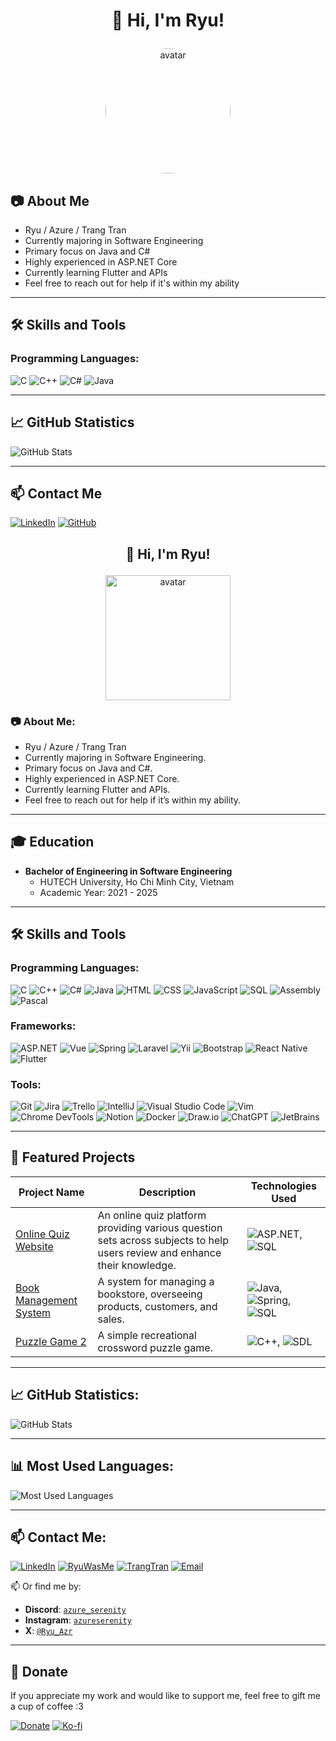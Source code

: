 # <p align="center"> 👋 Hi, I'm Ryu! </p>

<p align="center">
  <img src="https://avatars.githubusercontent.com/u/95611243?v=4" alt="avatar" width="200" height="200" style="border-radius: 50%;" />
</p>

## 📷 About Me
- Ryu / Azure / Trang Tran
- Currently majoring in Software Engineering
- Primary focus on Java and C#
- Highly experienced in ASP.NET Core
- Currently learning Flutter and APIs
- Feel free to reach out for help if it's within my ability

---

## 🛠 Skills and Tools

### Programming Languages:
![C](https://img.shields.io/badge/-C-A8B9CC?logo=c&logoColor=white&style=flat) 
![C++](https://img.shields.io/badge/-C++-00599C?logo=c%2B%2B&logoColor=white&style=flat)
![C#](https://img.shields.io/badge/-C%23-239120?logo=csharp&logoColor=white&style=flat)
![Java](https://img.shields.io/badge/-Java-007396?logo=java&logoColor=white&style=flat)

---

## 📈 GitHub Statistics
![GitHub Stats](https://github-readme-stats.vercel.app/api?username=RyuWasMe&show_icons=true&theme=radical)

---

## 📫 Contact Me
[![LinkedIn](https://img.shields.io/badge/-LinkedIn-0077B5?logo=linkedin&logoColor=white&style=flat)](https://www.linkedin.com/in/thien-long-ab212a227/)
[![GitHub](https://img.shields.io/badge/-GitHub-181717?logo=github&logoColor=white&style=flat)](https://github.com/RyuWasMe)


## <p align="center">👋 Hi, I'm Ryu!</p>

<p align="center">
  <img src="https://avatars.githubusercontent.com/u/95611243?v=4" alt="avatar" width="200" height="200"/>
</p>

### 📷 About Me:

<ul>
<li>Ryu / Azure / Trang Tran</li>
<li>Currently majoring in Software Engineering.</li>
<li>Primary focus on Java and C#.</li>
<li>Highly experienced in ASP.NET Core.</li>
<li>Currently learning Flutter and APIs.</li>
<li>Feel free to reach out for help if it’s within my ability.</li>
</ul>

---

## 🎓 Education
- **Bachelor of Engineering in Software Engineering**
  - HUTECH University, Ho Chi Minh City, Vietnam
  - Academic Year: 2021 - 2025

---

## 🛠 Skills and Tools

### **Programming Languages**:
![C](https://img.shields.io/badge/-C-A8B9CC?logo=c&logoColor=white&style=flat) 
![C++](https://img.shields.io/badge/-C++-00599C?logo=c%2B%2B&logoColor=white&style=flat)
![C#](https://img.shields.io/badge/-C%23-239120?logo=csharp&logoColor=white&style=flat)
![Java](https://img.shields.io/badge/-Java-007396?logo=java&logoColor=white&style=flat) 
![HTML](https://img.shields.io/badge/-HTML-E34F26?logo=html5&logoColor=white&style=flat)
![CSS](https://img.shields.io/badge/-CSS-1572B6?logo=css3&logoColor=white&style=flat) 
![JavaScript](https://img.shields.io/badge/-JavaScript-F7DF1E?logo=javascript&logoColor=black&style=flat)
![SQL](https://img.shields.io/badge/-SQL-4479A1?logo=postgresql&logoColor=white&style=flat)
![Assembly](https://img.shields.io/badge/-Assembly-6E4C3A?logo=assembly&logoColor=white&style=flat)
![Pascal](https://img.shields.io/badge/-Pascal-3B0E8C?logo=pascal&logoColor=white&style=flat)

### **Frameworks**:
![ASP.NET](https://img.shields.io/badge/-ASP.NET-512BD4?logo=dotnet&logoColor=white&style=flat)
![Vue](https://img.shields.io/badge/-Vue-4FC08D?logo=vue.js&logoColor=white&style=flat)
![Spring](https://img.shields.io/badge/-Spring-6DB33F?logo=spring&logoColor=white&style=flat)
![Laravel](https://img.shields.io/badge/-Laravel-FF2D20?logo=laravel&logoColor=white&style=flat)
![Yii](https://img.shields.io/badge/-Yii-8C3C2A?logo=yii&logoColor=white&style=flat)
![Bootstrap](https://img.shields.io/badge/-Bootstrap-563D7C?logo=bootstrap&logoColor=white&style=flat)
![React Native](https://img.shields.io/badge/-React%20Native-61DAFB?logo=react&logoColor=black&style=flat)
![Flutter](https://img.shields.io/badge/-Flutter-02569B?logo=flutter&logoColor=white&style=flat)

### **Tools**:
![Git](https://img.shields.io/badge/-Git-F05032?logo=git&logoColor=white&style=flat)
![Jira](https://img.shields.io/badge/-Jira-0052CC?logo=jira&logoColor=white&style=flat)
![Trello](https://img.shields.io/badge/-Trello-0079BF?logo=trello&logoColor=white&style=flat)
![IntelliJ](https://img.shields.io/badge/-IntelliJ-000000?logo=intellijidea&logoColor=white&style=flat)
![Visual Studio Code](https://img.shields.io/badge/-VS%20Code-007ACC?logo=visualstudio&logoColor=white&style=flat)
![Vim](https://img.shields.io/badge/-Vim-019733?logo=vim&logoColor=white&style=flat)
![Chrome DevTools](https://img.shields.io/badge/-Chrome%20DevTools-4285F4?logo=googlechrome&logoColor=white&style=flat)
![Notion](https://img.shields.io/badge/-Notion-000000?logo=notion&logoColor=white&style=flat)
![Docker](https://img.shields.io/badge/-Docker-2496ED?logo=docker&logoColor=white&style=flat)
![Draw.io](https://img.shields.io/badge/-Draw.io-0E76A8?logo=diagrams.net&logoColor=white&style=flat)
![ChatGPT](https://img.shields.io/badge/-ChatGPT-00BFFF?logo=openai&logoColor=white&style=flat)
![JetBrains](https://img.shields.io/badge/-JetBrains-000000?logo=jetbrains&logoColor=white&style=flat)

---

## 🌟 Featured Projects

| **Project Name**                                  | **Description**                                                                  | **Technologies Used**                                                                                      |
|--------------------------------------------------|-------------------------------------------------------------------------------|-------------------------------------------------------------------------------------------------------------|
| [Online Quiz Website](https://github.com/RyuWasMe/DoAnLapTrinhWeb_TracNghiem)| An online quiz platform providing various question sets across subjects to help users review and enhance their knowledge.      | ![ASP.NET](https://img.shields.io/badge/-ASP.NET-512BD4?logo=dotnet&logoColor=white&style=flat), ![SQL](https://img.shields.io/badge/-SQL-4479A1?logo=postgresql&logoColor=white&style=flat)  |
| [Book Management System](https://github.com/RyuWasMe/bookstores)                | A system for managing a bookstore, overseeing products, customers, and sales. | ![Java](https://img.shields.io/badge/-Java-007396?logo=java&logoColor=white&style=flat), ![Spring](https://img.shields.io/badge/-Spring-6DB33F?logo=spring&logoColor=white&style=flat), ![SQL](https://img.shields.io/badge/-SQL-4479A1?logo=postgresql&logoColor=white&style=flat)  |
| [Puzzle Game 2](https://github.com/RyuWasMe/PuzzleGame2)                            | A simple recreational crossword puzzle game.                     | ![C++](https://img.shields.io/badge/-C++-00599C?logo=c%2B%2B&logoColor=white&style=flat), ![SDL](https://img.shields.io/badge/-SDL-072B31?logo=SimpleDirectMediaLayer&logoColor=white&style=flat) |

---

## 📈 GitHub Statistics:

![GitHub Stats](https://github-readme-stats.vercel.app/api?username=RyuWasMe&show_icons=true&theme=radical)             

---

## 📊 Most Used Languages:
![Most Used Languages](https://github-readme-stats.vercel.app/api/top-langs/?username=RyuWasMe&theme=radical)

---

## 📫 Contact Me:
[![LinkedIn](https://img.shields.io/badge/-LinkedIn-0077B5?logo=linkedin&logoColor=white&style=flat)](https://www.linkedin.com/in/thien-long-ab212a227/)
[![RyuWasMe](https://img.shields.io/badge/-GitHub-181717?logo=github&logoColor=white&style=flat)](https://github.com/RyuWasMe)
[![TrangTran](https://img.shields.io/badge/-Facebook-1877F2?logo=facebook&logoColor=white&style=flat)](https://www.facebook.com/profile.php?id=100030853921507)
[![Email](https://img.shields.io/badge/-Email-D14836?logo=gmail&logoColor=white&style=flat)](mailto:nag18112003@gmail.com)

📫 Or find me by: 
- **Discord**: [`azure_serenity`](https://discord.com/users/688182990953906262)
- **Instagram**: [`azureserenity`](https://www.instagram.com/azureserenity/)
- **X**: [`@Ryu_Azr`](https://x.com/Ryu_Azr)

---

## 💖 Donate
If you appreciate my work and would like to support me, feel free to gift me a cup of coffee :3

[![Donate](https://img.shields.io/badge/Donate-PayPal-0070BA?style=flat&logo=paypal&logoColor=white)](https://paypal.me/azureserenity?country.x=VN&locale.x=en_US)
[![Ko-fi](https://img.shields.io/badge/Donate-Ko--fi-FF5E5B?style=flat&logo=kofi&logoColor=white)](https://ko-fi.com/azure_serenity)


